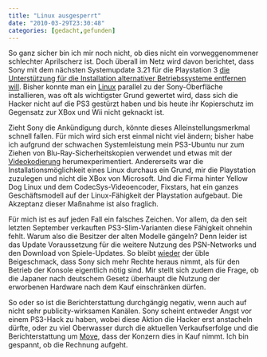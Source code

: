 ```yaml
---
title: "Linux ausgesperrt"
date: "2010-03-29T23:30:48"
categories: [gedacht,gefunden]
---
```


So ganz sicher bin ich mir noch nicht, ob dies nicht ein vorweggenommener schlechter Aprilscherz ist. Doch überall im Netz wird davon berichtet, dass Sony mit dem nächsten Systemupdate 3.21 für die Playstation 3 [die Unterstützung für die Installation alternativer Betriebssysteme entfernen will](http://blog.us.playstation.com/2010/03/28/ps3-firmware-v3-21-update/). Bisher konnte man ein [Linux](/2008/09/21/kubuntu-runs-my-playstation/) parallel zu der Sony-Oberfläche installieren, was oft als wichtigster Grund gewertet wird, dass sich die Hacker nicht auf die PS3 gestürzt haben und bis heute ihr Kopierschutz im Gegensatz zur XBox und Wii nicht geknackt ist.

Zieht Sony die Ankündigung durch, könnte dieses Alleinstellungsmerkmal schnell fallen. Für mich wird sich erst einmal nicht viel ändern; bisher habe ich aufgrund der schwachen Systemleistung mein PS3-Ubuntu nur zum Ziehen von Blu-Ray-Sicherheitskopien verwendet und etwas mit der [Videokodierung](/2009/07/19/videocodierung-mit-der-ps3/) herumexperimentiert. Andererseits war die Installationsmöglichkeit eines Linux durchaus ein Grund, mir die Playstation zuzulegen und nicht die XBox von Microsoft. Und die Firma hinter Yellow Dog Linux und dem CodecSys-Videoencoder, Fixstars, hat ein ganzes Geschäftsmodell auf der Linux-Fähigkeit der Playstation aufgebaut. Die Akzeptanz dieser Maßnahme ist also fraglich.

Für mich ist es auf jeden Fall ein falsches Zeichen. Vor allem, da den seit letzten September verkauften PS3-Slim-Varianten diese Fähigkeit ohnehin fehlt. Warum also die Besitzer der alten Modelle gängeln? Denn leider ist das Update Voraussetzung für die weitere Nutzung des PSN-Networks und den Download von Spiele-Updates. So bleibt [wieder](/2008/10/19/der-glaserne-konsolenbesitzer/) der üble Beigeschmack, dass Sony sich mehr Rechte heraus nimmt, als für den Betrieb der Konsole eigentlich nötig sind. Mir stellt sich zudem die Frage, ob die Japaner nach deutschem Gesetz überhaupt die Nutzung der erworbenen Hardware nach dem Kauf einschränken dürfen.

So oder so ist die Berichterstattung durchgängig negativ, wenn auch auf nicht sehr publicity-wirksamen Kanälen. Sony scheint entweder Angst vor einem PS3-Hack zu haben, wobei diese Aktion die Hacker erst anstacheln dürfte, oder zu viel Oberwasser durch die aktuellen Verkaufserfolge und die Berichterstattung um [Move](http://blog.eu.playstation.com/2010/03/10/introducing-playstation-move/), dass der Konzern dies in Kauf nimmt. Ich bin gespannt, ob die Rechnung aufgeht.
